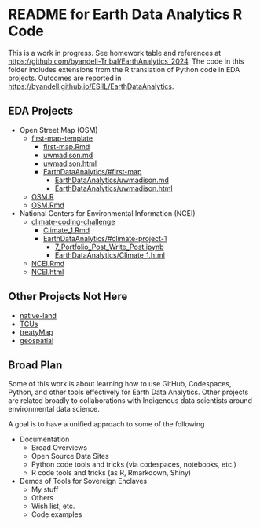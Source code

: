 # README for Earth Data Analytics R Code

This is a work in progress.
See homework table and references at
<https://github.com/byandell-Tribal/EarthAnalytics_2024>.
The code in this folder includes extensions from the R translation
of Python code in EDA projects.
Outcomes are reported in
<https://byandell.github.io/ESIIL/EarthDataAnalytics>.

## EDA Projects

- Open Street Map (OSM)
  - [first-map-template](https://github.com/byandell-Tribal/first-map-template/)
    - [first-map.Rmd](https://github.com/byandell-Tribal/first-map-template/blob/main/first-map.Rmd)
    - [uwmadison.md](https://github.com/byandell-Tribal/first-map-template/blob/main/Images/uwmadison.md)
    - [uwmadison.html](https://github.com/byandell-Tribal/EarthAnalytics_2024/blob/main/Images/uwmadison.html)
    - [EarthDataAnalytics/#first-map](https://byandell.github.io/ESIIL/EarthDataAnalytics/#first-map)
      - [EarthDataAnalytics/uwmadison.md](https://github.com/byandell/ESIIL/blob/main/docs/EarthDataAnalytics/uwmadison.md)
      - [EarthDataAnalytics/uwmadison.html](https://github.com/byandell/ESIIL/blob/main/docs/EarthDataAnalytics/uwmadison.html)
  - [OSM.R](https://github.com/byandell-Tribal/EarthAnalytics_2024/blob/main/R/OSM.R)
  - [OSM.Rmd](https://github.com/byandell-Tribal/EarthAnalytics_2024/blob/main/R/OSM.Rmd)
- National Centers for Environmental Information (NCEI)
  - [climate-coding-challenge](https://github.com/earthlab-education/climate-coding-challenge-byandell)
    - [Climate_1.Rmd](https://github.com/earthlab-education/climate-coding-challenge-byandell/blob/main/Climate_1.Rmd)
    - [EarthDataAnalytics/#climate-project-1](https://byandell.github.io/ESIIL/EarthDataAnalytics/#climate-project-1)
      - [7_Portfolio_Post_Write_Post.ipynb](https://github.com/earthlab-education/climate-coding-challenge-byandell/blob/main/7_Portfolio_Post_Write_Post.ipynb)
      - [EarthDataAnalytics/Climate_1.html](https://github.com/byandell/ESIIL/blob/main/docs/EarthDataAnalytics/Climate_1.html)
  - [NCEI.Rmd](https://github.com/byandell-Tribal/EarthAnalytics_2024/blob/main/R/NCEI.R)
  - [NCEI.html](https://github.com/byandell-Tribal/EarthAnalytics_2024/blob/main/R/NCEI.R)

## Other Projects Not Here

- [native-land](https://github.com/byandell-Tribal/native-land)
- [TCUs](https://github.com/byandell-Tribal/TCUs)
- [treatyMap](https://github.com/byandell-Tribal/treatyMap)
- [geospatial](https://github.com/byandell/geospatial)

## Broad Plan

Some of this work is about learning how to use GitHub, Codespaces, Python,
and other tools effectively for Earth Data Analytics.
Other projects are related broadly to collaborations with Indigenous
data scientists around environmental data science.

A goal is to have a unified approach to some of the following

- Documentation
  - Broad Overviews
  - Open Source Data Sites
  - Python code tools and tricks (via codespaces, notebooks, etc.)
  - R code tools and tricks (as R, Rmarkdown, Shiny)
- Demos of Tools for Sovereign Enclaves
  - My stuff
  - Others
  - Wish list, etc.
  - Code examples